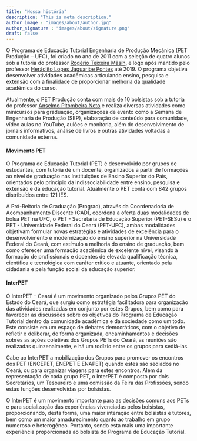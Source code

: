 ```yaml
---
title: "Nossa história"
description: "This is meta description."
author_image : "images/about/author.jpg"
author_signature : "images/about/signature.png"
draft: false
---
```


O Programa de Educação Tutorial Engenharia de Produção Mecânica (PET Produção – UFC), foi criado no ano de 2011 com a seleção de quatro alunos sob a tutoria do professor [Rogério Teixeira Mâsih](http://lattes.cnpq.br/0287587032901286), e logo após mantido pelo professor [Heráclito Lopes Jaguaribe Pontes](http://lattes.cnpq.br/5012570076716704) até 2019. O programa objetiva desenvolver atividades acadêmicas articulando ensino, pesquisa e extensão com a finalidade de proporcionar melhoria da qualidade acadêmica do curso.

Atualmente, o PET Produção conta com mais de 10 bolsistas sob a tutoria do professor [Anselmo Pitombeira Neto](http://lattes.cnpq.br/5661587413564713) e realiza diversas atividades como minicursos para graduação, organizações de evento como a Semana de Engenharia de Produção (SEP), elaboração de conteúdo para comunidade, vídeo aulas no YouTube, aulões e monitoria, além do desenvolvimento de jornais informativos, análise de livros e outras atividades voltadas à comunidade externa.

#### Movimento PET

O Programa de Educação Tutorial (PET) é desenvolvido por grupos de estudantes, com tutoria de um docente, organizados a partir de formações ao nível de graduação nas Instituições de Ensino Superior do País, orientados pelo princípio da indissociabilidade entre ensino, pesquisa e extensão e da educação tutorial. Atualmente o PET conta com 842 grupos distribuídos entre 121 IES. 

A Pró-Reitoria de Graduação (Prograd), através da Coordenadoria de Acompanhamento Discente (CAD), coordena a oferta duas modalidades de bolsa PET na UFC, o PET - Secretaria de Educação Superior (PET-SESu) e o PET - Universidade Federal do Ceará (PET-UFC), ambas modalidades objetivam formular novas estratégias e atividades de excelência para o desenvolvimento e modernização do ensino superior na Universidade Federal do Ceará, com estímulo a melhoria do ensino de graduação, bem como oferecer uma formação acadêmica de excelente nível, visando à formação de profissionais e docentes de elevada qualificação técnica, científica e tecnológica com caráter crítico e atuante, orientado pela cidadania e pela função social da educação superior.

#### InterPET

O InterPET – Ceará é um movimento organizado pelos Grupos PET do Estado do Ceará, que surgiu como estratégia facilitadora para organização das atividades realizadas em conjunto por estes Grupos, bem como para favorecer as discussões sobre os objetivos do Programa de Educação Tutorial dentro da comunidade acadêmica e da sociedade como um todo. Este consiste em um espaço de debates democráticos, com o objetivo de refletir e deliberar, de forma organizada, encaminhamentos e decisões sobres as ações coletivas dos Grupos PETs do Ceará, as reuniões são realizadas quinzenalmente, e há um rodízio entre os grupos para sediá-las.

Cabe ao InterPET a mobilização dos Grupos para promover os encontros dos PET (ENCEPET, ENEPET E ENAPET) quando estes são sediados no Ceará, ou para organizar viagens para estes encontros. Além da representação de cada grupo PET, o InterPET é composto por dois Secretários, um Tesoureiro e uma comissão da Feira das Profissões, sendo estas funções desenvolvidas por bolsistas.

O InterPET é um movimento importante para as decisões comuns aos PETs e para socialização das experiências vivenciadas pelos bolsistas, proporcionando, desta forma, uma maior interação entre bolsistas e tutores, bem como um maior amadurecimento quanto ao trabalho em grupo numeroso e heterogêneo. Portanto, sendo esta mais uma importante experiência proporcionada ao bolsista do Programa de Educação Tutorial.

